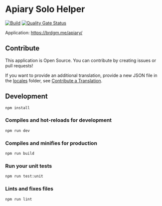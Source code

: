 #  Apiary Solo Helper

[![Build](https://github.com/brdgm/apiary-solo-helper/workflows/Build/badge.svg?branch=develop)](https://github.com/brdgm/apiary-solo-helper/actions?query=workflow%3ABuild+branch%3Adevelop)
[![Quality Gate Status](https://sonarcloud.io/api/project_badges/measure?project=brdgm_apiary-solo-helper&metric=alert_status)](https://sonarcloud.io/summary/new_code?id=brdgm_apiary-solo-helper)


Application: https://brdgm.me/apiary/


## Contribute

This application is Open Source. You can contribute by creating issues or pull requests!

If you want to provide an additional translation, provide a new JSON file in the [locales](https://github.com/brdgm/apiary-solo-helper/tree/develop/src/locales) folder, see [Contribute a Translation](https://github.com/brdgm/brdgm.github.io/wiki/Contribute-a-Translation).


## Development
```
npm install
```

### Compiles and hot-reloads for development
```
npm run dev
```

### Compiles and minifies for production
```
npm run build
```

### Run your unit tests
```
npm run test:unit
```

### Lints and fixes files
```
npm run lint
```
